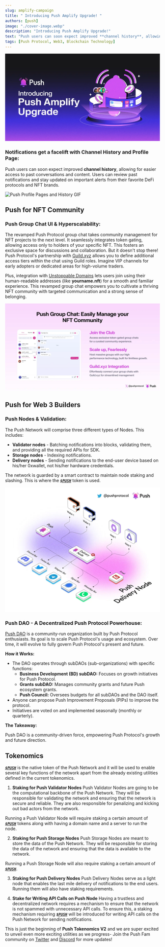 ```yaml
---
slug: amplify-campaign
title: " Introducing Push Amplify Upgrade! "
authors: [push]
image: "./cover-image.webp"
description: "Introducing Push Amplify Upgrade!"
text: "Push users can soon expect improved **channel history**, allowing for easier access to past conversations and content. Users can review past notifications and stay updated on important alerts from their favorite DeFi protocols and NFT brands."
tags: [Push Protocol, Web3, Blockchain Technology]
---
```

![Cover Image of Push Amplify Upgrade ](./cover-image.webp)

### Notifications get a facelift with Channel History and Profile Page:

Push users can soon expect improved **channel history**, allowing for easier access to past conversations and content. 
Users can review past notifications and stay updated on important alerts from their favorite DeFi protocols and NFT brands.

![Push Profile Pages and History GIF](./image3.gif)
<!-- video for channel profile -->

## Push for NFT Community

### Push Group Chat UI & Hyperscalability:

The revamped Push Protocol group chat takes community management for NFT projects to the next level. It seamlessly integrates token gating, allowing access only to holders of your specific NFT. This fosters an exclusive space for discussions and collaboration. But it doesn't stop there! Push Protocol's partnership with [Guild.xyz](https://guild.xyz/explorer) allows you to define additional access tiers within the chat using Guild roles. Imagine VIP channels for early adopters or dedicated areas for high-volume traders.

Plus, integration with [Unstoppable Domains](https://unstoppabledomains.com/) lets users join using their human-readable addresses (like **yourname.nft**) for a smooth and familiar experience. This revamped group chat empowers you to cultivate a thriving NFT community with targeted communication and a strong sense of belonging.

![Push Chat Infographic](./image1.webp "Easily create and manage our NFT communities with Push Chat")
<!-- push group chat diagram -->

## Push for Web 3 Builders

### Push Nodes & Validation:

The Push Network will comprise three different types of Nodes. This includes:

- **Validator nodes** - Batching notifications into blocks, validating them, and providing all the required APIs for SDK.
- **Storage nodes** - Indexing notifications.
- **Delivery nodes** - Sending notifications to the end-user device based on his/her 0xwallet, not his/her hardware credentials.

The network is guarded by a smart contract to maintain node staking and slashing. This is where the [**_`$PUSH`_**](https://coinmarketcap.com/currencies/epns/ "$PUSH at Coinmarketcap.com") token is used.

![Push Delivery Nodes infograpic](./image2.webp "Push Delivery Nodes")
<!-- delivery node reused graphic -->

### Push DAO -  A Decentralized Push Protocol Powerhouse:

[Push DAO](https://gov.push.org/) is a community-run organization built by Push Protocol enthusiasts. Its goal is to scale Push Protocol's usage and ecosystem. Over time, it will evolve to fully govern Push Protocol's present and future.

**How it Works:**

- The DAO operates through subDAOs (sub-organizations) with specific functions:
    - **Business Development (BD) subDAO:** Focuses on growth initiatives for Push Protocol.
    - **Grants subDAO:** Manages community grants and future Push ecosystem grants.
    - **Push Council:** Oversees budgets for all subDAOs and the DAO itself.
- Anyone can propose Push Improvement Proposals (PIPs) to improve the protocol.
- Initiatives are voted on and implemented seasonally (monthly or quarterly).

**The Takeaway:**

Push DAO is a community-driven force, empowering Push Protocol's growth and future direction.

## Tokenomics

[**_`$PUSH`_**](https://coinmarketcap.com/currencies/epns/ "$PUSH at Coinmarketcap.com") is the native token of the Push Network and it will be used to enable several key functions of the network apart from the already existing utilities defined in the current tokenomics.

1. **Staking for Push Validator Nodes**
Push Validator Nodes are going to be the computational backbone of the Push Network. They will be responsible for validating the network and ensuring that the network is secure and reliable. They are also responsible for penalizing and kicking out bad actors from the network.

  Running a Push Validator Node will require staking a certain amount of [**_`$PUSH`_**](https://coinmarketcap.com/currencies/epns/ "$PUSH at Coinmarketcap.com") tokens along with having a domain name and a server to run   the node.

2. **Staking for Push Storage Nodes**
Push Storage Nodes are meant to store the data of the Push Network. They will be responsible for storing the data of the network and ensuring that the data is available to the network.

  Running a Push Storage Node will also require staking a certain amount of [**_`$PUSH`_**](https://coinmarketcap.com/currencies/epns/ "$PUSH at Coinmarketcap.com").

3. **Staking for Push Delivery Nodes**
Push Delivery Nodes serve as a light node that enables the last mile delivery of notifications to the end users. Running them will also have staking requirements.

4. **Stake for Writing API Calls on Push Node**
Having a trustless and decentralized network requires a mechanism to ensure that the network is not spammed with unnecessary API calls. To ensure this, a staking mechanism requiring [**_`$PUSH`_**](https://coinmarketcap.com/currencies/epns/ "$PUSH at Coinmarketcap.com") will be introduced for writing API calls on the Push Network for sending notifications.



This is just the beginning of **Push Tokenomics V2** and we are super excited to unveil even more exciting utilities as we progress- Join the Push Fam community on [Twitter](https://x.com/pushprotocol) and [Discord](https://discord.com/invite/pushprotocol) for more updates!
